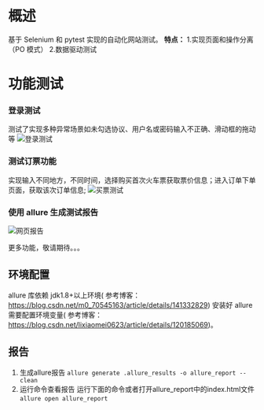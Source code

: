 # 概述
基于 Selenium 和 pytest 实现的自动化网站测试。
**特点：**
1.实现页面和操作分离（PO 模式）
2.数据驱动测试

# 功能测试
### 登录测试
测试了实现多种异常场景如未勾选协议、用户名或密码输入不正确、滑动框的拖动等
![登录测试](https://github.com/user-attachments/assets/4d1006c7-22ac-41cb-8978-f19861cbc77e)

### 测试订票功能
实现输入不同地方，不同时间，选择购买首次火车票获取票价信息；进入订单下单页面，获取该次订单信息;
![买票测试](https://github.com/user-attachments/assets/ff48ebbe-d324-46b7-ba86-60508bff3930)

### 使用 allure 生成测试报告
![网页报告](https://github.com/user-attachments/assets/614baaab-c92a-4abd-8034-607281e17d88)

更多功能，敬请期待。。。
## 环境配置
allure 库依赖 jdk1.8+以上环境(
    参考博客：https://blog.csdn.net/m0_70545163/article/details/141332829)
安装好 allure 需要配置环境变量(
    参考博客：https://blog.csdn.net/lixiaomei0623/article/details/120185069)。
## 报告
1. 生成allure报告
`allure generate .allure_results -o allure_report --clean`
2. 运行命令查看报告
运行下面的命令或者打开allure_report中的index.html文件
`allure open allure_report`
